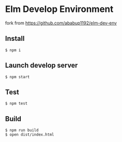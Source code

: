 # Elm Develop Environment

fork from https://github.com/ababup1192/elm-dev-env

## Install

```shell
$ npm i
```

## Launch develop server

```shell
$ npm start
```

## Test

```shell
$ npm test
```

## Build

```shell
$ npm run build
$ open dist/index.html
```
